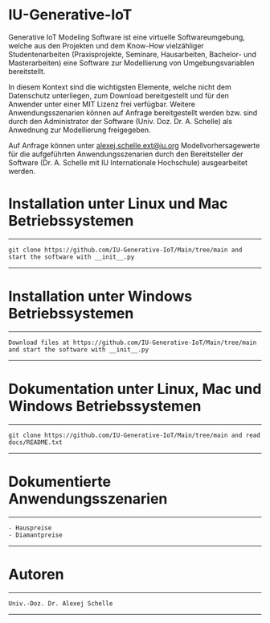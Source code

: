 # IU-Generative-IoT
Generative IoT Modeling Software ist eine virtuelle Softwareumgebung, welche aus den Projekten und dem Know-How vielzähliger Studentenarbeiten 
(Praxisprojekte, Seminare, Hausarbeiten, Bachelor- und Masterarbeiten) eine Software zur Modellierung von Umgebungsvariablen bereitstellt.

In diesem Kontext sind die wichtigsten Elemente, welche nicht dem Datenschutz unterliegen, zum Download bereitgestellt und für den 
Anwender unter einer MIT Lizenz frei verfügbar. Weitere Anwendungsszenarien können auf Anfrage bereitgestellt werden bzw. sind durch 
den Administrator der Software (Univ. Doz. Dr. A. Schelle) als Anwednung zur Modellierung freigegeben.

Auf Anfrage können unter alexej.schelle.ext@iu.org Modellvorhersagewerte für die aufgeführten Anwendungsszenarien 
durch den Bereitsteller der Software (Dr. A. Schelle mit IU Internationale Hochschule) ausgearbeitet werden.

# Installation unter Linux und Mac Betriebssystemen
*********************************************************************************************************************
    git clone https://github.com/IU-Generative-IoT/Main/tree/main and start the software with __init__.py
*********************************************************************************************************************

# Installation unter Windows Betriebssystemen
*********************************************************************************************************************
    Download files at https://github.com/IU-Generative-IoT/Main/tree/main and start the software with __init__.py
*********************************************************************************************************************

# Dokumentation unter Linux, Mac und Windows Betriebssystemen
*********************************************************************************************************************
    git clone https://github.com/IU-Generative-IoT/Main/tree/main and read docs/README.txt
*********************************************************************************************************************

# Dokumentierte Anwendungsszenarien
*********************************************************************************************************************

    - Hauspreise
    - Diamantpreise
    
*********************************************************************************************************************

# Autoren

*********************************************************************************************************************

    Univ.-Doz. Dr. Alexej Schelle

*********************************************************************************************************************



